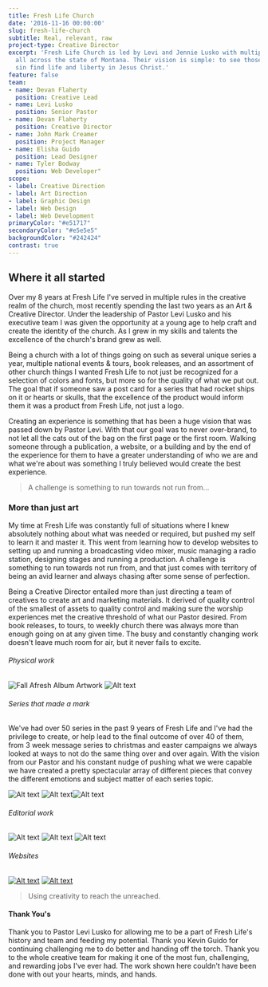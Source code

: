 ```yaml
---
title: Fresh Life Church
date: '2016-11-16 00:00:00'
slug: fresh-life-church
subtitle: Real, relevant, raw
project-type: Creative Director
excerpt: 'Fresh Life Church is led by Levi and Jennie Lusko with multiple campuses
  all across the state of Montana. Their vision is simple: to see those stranded in
  sin find life and liberty in Jesus Christ.'
feature: false
team:
- name: Devan Flaherty
  position: Creative Lead
- name: Levi Lusko
  position: Senior Pastor
- name: Devan Flaherty
  position: Creative Director
- name: John Mark Creamer
  position: Project Manager
- name: Elisha Guido
  position: Lead Designer
- name: Tyler Bodway
  position: Web Developer"
scope:
- label: Creative Direction
- label: Art Direction
- label: Graphic Design
- label: Web Design
- label: Web Development
primaryColor: "#e51717"
secondaryColor: "#e5e5e5"
backgroundColor: "#242424"
contrast: true
---
```

## Where it all started

Over my 8 years at Fresh Life I've served in multiple rules in the creative realm of the church, most recently spending the last two years as an Art & Creative Director. Under the leadership of Pastor Levi Lusko and his executive team I was given the opportunity at a young age to help craft and create the identity of the church. As I grew in my skills and talents the excellence of the church's brand grew as well.

Being a church with a lot of things going on such as several unique series a year, multiple national events & tours, book releases, and an assortment of other church things I wanted Fresh Life to not just be recognized for a selection of colors and fonts, but more so for the quality of what we put out. The goal that if someone saw a post card for a series that had rocket ships on it or hearts or skulls, that the excellence of the product would inform them it was a product from Fresh Life, not just a logo.

Creating an experience is something that has been a huge vision that was passed down by Pastor Levi. With that our goal was to never over-brand, to not let all the cats out of the bag on the first page or the first room. Walking someone through a publication, a website, or a building and by the end of the experience for them to have a greater understanding of who we are and what we're about was something I truly believed would create the best experience.

> A challenge is something to run towards not run from...

### More than just art

My time at Fresh Life was constantly full of situations where I knew absolutely nothing about what was needed or required, but pushed my self to learn it and master it. This went from learning how to develop websites to setting up and running a broadcasting video mixer, music managing a radio station, designing stages and running a production. A challenge is something to run towards not run from, and that just comes with territory of being an avid learner and always chasing after some sense of perfection.

Being a Creative Director entailed more than just directing a team of creatives to create art and marketing materials. It derived of quality control of the smallest of assets to quality control and making sure the worship experiences met the creative threshold of what our Pastor desired. From book releases, to tours, to weekly church there was always more than enough going on at any given time. The busy and constantly changing work doesn't leave much room for air, but it never fails to excite.

###### Physical work

![Fall Afresh Album Artwork](http://media.saltagency.co/projects/fresh-life-church/images/cd-phys.jpg) ![Alt text](http://media.saltagency.co/projects/fresh-life-church/images/shirt-phys.jpg)

###### Series that made a mark

We've had over 50 series in the past 9 years of Fresh Life and I've had the privilege to create, or help lead to the final outcome of over 40 of them, from 3 week message series to christmas and easter campaigns we always looked at ways to not do the same thing over and over again. With the vision from our Pastor and his constant nudge of pushing what we were capable we have created a pretty spectacular array of different pieces that convey the different emotions and subject matter of each series topic.

![Alt text](http://media.saltagency.co/projects/fresh-life-church/images/six-series.jpg) ![Alt text](http://media.saltagency.co/projects/fresh-life-church/images/acb-series.jpg)![Alt text](http://media.saltagency.co/projects/fresh-life-church/images/gfg-series.jpg)

###### Editorial work

![Alt text](http://media.saltagency.co/projects/fresh-life-church/images/page1.jpg) ![Alt text](http://media.saltagency.co/projects/fresh-life-church/images/page2.jpg) ![Alt text](http://media.saltagency.co/projects/fresh-life-church/images/page3.jpg)

###### Websites

[](http://o2experience.com/)

[](http://o2experience.com/)

[](http://o2experience.com/)

[<img src="http://media.saltagency.co/projects/fresh-life-church/images/o2-site.png" alt="Alt text">](http://o2experience.com/) [<img src="http://media.saltagency.co/projects/fresh-life-church/images/flc-site.png" alt="Alt text">](http://freshlifechurch.com/)

> Using creativity to reach the unreached.

#### Thank You's

Thank you to Pastor Levi Lusko for allowing me to be a part of Fresh Life's history and team and feeding my potential. Thank you Kevin Guido for continuing challenging me to do better and handing off the torch. Thank you to the whole creative team for making it one of the most fun, challenging, and rewarding jobs I've ever had. The work shown here couldn't have been done with out your hearts, minds, and hands.
